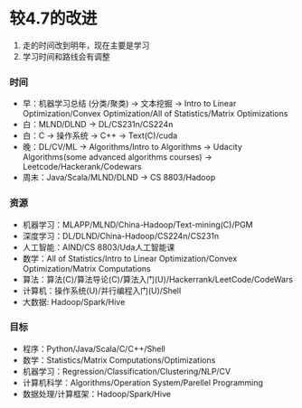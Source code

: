 # 较4.7的改进

1. 走的时间改到明年，现在主要是学习
2. 学习时间和路线会有调整

### 时间

* 早：机器学习总结 (分类/聚类) -> 文本挖掘 -> Intro to Linear Optimization/Convex Optimization/All of Statistics/Matrix Optimizations
* 白：MLND/DLND -> DL/CS231n/CS224n
* 白：C -> 操作系统 -> C++ -> Text(C)/cuda
* 晚：DL/CV/ML -> Algorithms/Intro to Algorithms -> Udacity Algorithms(some advanced algorithms courses) -> Leetcode/Hackerank/Codewars
* 周末：Java/Scala/MLND/DLND -> CS 8803/Hadoop

### 资源

* 机器学习：MLAPP/MLND/China-Hadoop/Text-mining(C)/PGM
* 深度学习：DL/DLND/China-Hadoop/CS224n/CS231n
* 人工智能：AIND/CS 8803/Uda人工智能课
* 数学：All of Statistics/Intro to Linear Optimization/Convex Optimization/Matrix Computations
* 算法：算法(C)/算法导论(C)/算法入门(U)/Hackerrank/LeetCode/CodeWars
* 计算机：操作系统(U)/并行编程入门(U)/Shell
* 大数据: Hadoop/Spark/Hive

### 目标

* 程序：Python/Java/Scala/C/C++/Shell
* 数学：Statistics/Matrix Computations/Optimizations
* 机器学习：Regression/Classification/Clustering/NLP/CV
* 计算机科学：Algorithms/Operation System/Parellel Programming
* 数据处理/计算框架：Hadoop/Spark/Hive